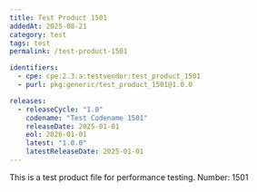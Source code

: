 ```yaml
---
title: Test Product 1501
addedAt: 2025-08-21
category: test
tags: test
permalink: /test-product-1501

identifiers:
  - cpe: cpe:2.3:a:testvendor:test_product_1501
  - purl: pkg:generic/test_product_1501@1.0.0

releases:
  - releaseCycle: "1.0"
    codename: "Test Codename 1501"
    releaseDate: 2025-01-01
    eol: 2026-01-01
    latest: "1.0.0"
    latestReleaseDate: 2025-01-01
---
```


This is a test product file for performance testing. Number: 1501
